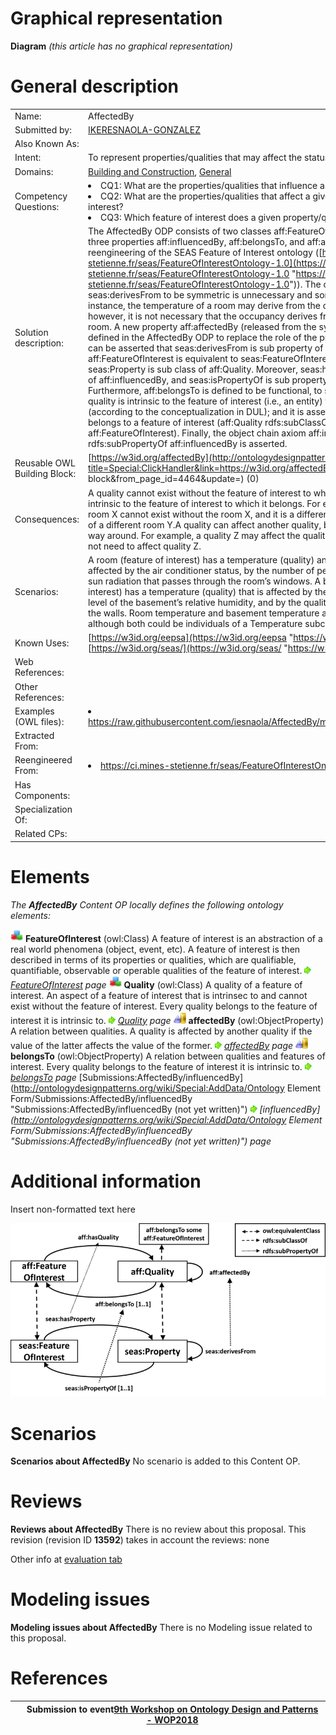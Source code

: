 #  Graphical representation


__Diagram__
_(this article has no graphical representation)_



#  General description




|  |  |
| --- | --- |
|  Name: |  AffectedBy |
|  Submitted by: | [IKERESNAOLA-GONZALEZ](../User/IKERESNAOLA-GONZALEZ.md "User:IKERESNAOLA-GONZALEZ") |
|  Also Known As: |  |
|  Intent: |  To represent properties/qualities that may affect the status of a feature of interest. |
|  Domains: | [Building and Construction](../Community/Building_and_Construction.md "Community:Building and Construction"), [General](../Community/General.md "Community:General") |
|  Competency Questions: | <li> CQ1: What are the properties/qualities that influence a feature of interest?</li><li> CQ2: What are the properties/qualities that affect a given property of a feature of interest?</li><li> CQ3: Which feature of interest does a given property/quality belongs to?</li> |
|  Solution description: |  The AffectedBy ODP consists of two classes aff:FeatureOfInterest and aff:Quality; and three properties aff:influencedBy, aff:belongsTo, and aff:affectedBy.This ODP is a reengineering of the SEAS Feature of Interest ontology ([https://ci.mines-stetienne.fr/seas/FeatureOfInterestOntology-1.0](https://ci.mines-stetienne.fr/seas/FeatureOfInterestOntology-1.0 "https://ci.mines-stetienne.fr/seas/FeatureOfInterestOntology-1.0")). The constraint on the property seas:derivesFrom to be symmetric is unnecessary and sometimes innapropriate. For instance, the temperature of a room may derive from the occupancy of the room; however, it is not necessary that the occupancy derives from the temperature of the room. A new property aff:affectedBy (released from the symmetric constraint) is defined in the AffectedBy ODP to replace the role of the property seas:derivesFrom. It can be asserted that seas:derivesFrom is sub property of aff:affectedBy. The class aff:FeatureOfInterest is equivalent to seas:FeatureOfInterest, and the class seas:Property is sub class of aff:Quality. Moreover, seas:hasProperty is sub property of aff:influencedBy, and seas:isPropertyOf is sub property of aff:belongsTo. Furthermore, aff:belongsTo is defined to be functional, to support the notion that a quality is intrinsic to the feature of interest (i.e., an entity) to which it belongs (according to the conceptualization in DUL); and it is asserted that every quality belongs to a feature of interest (aff:Quality rdfs:subClassOf aff:belongsTo some aff:FeatureOfInterest). Finally, the object chain axiom aff:influencedBy o aff:affectedBy rdfs:subPropertyOf aff:influencedBy is asserted. |
|  Reusable OWL Building Block: | [https://w3id.org/affectedBy](http://ontologydesignpatterns.org/wiki/index.php?title=Special:ClickHandler&link=https://w3id.org/affectedBy&message=OWL building block&from_page_id=4464&update=) (0) |
|  Consequences: |  A quality cannot exist without the feature of interest to which it belongs. A quality is intrinsic to the feature of interest to which it belongs. For example, the temperature of room X cannot exist without the room X, and it is a different quality to the temperature of a different room Y.A quality can affect another quality, but not necessarily the other way around. For example, a quality Z may affect the quality W, but the quality W does not need to affect quality Z. |
|  Scenarios: |  A room (feature of interest) has a temperature (quality) and this temperature is affected by the air conditioner status, by the number of people in the room, and by the sun radiation that passes through the room’s windows. A basement (feature of interest) has a temperature (quality) that is affected by the air conditioner status, by level of the basement’s relative humidity, and by the quality of the thermal insulation of the walls. Room temperature and basement temperature are different qualities, although both could be individuals of a Temperature subclass of Quality class. |
|  Known Uses: | [https://w3id.org/eepsa](https://w3id.org/eepsa "https://w3id.org/eepsa"), [https://w3id.org/seas/](https://w3id.org/seas/ "https://w3id.org/seas/") |
|  Web References: |  |
|  Other References: |  |
|  Examples (OWL files): | <li><a class="external free" href="https://raw.githubusercontent.com/iesnaola/AffectedBy/master/examples/example1.ttl" rel="nofollow" title="https://raw.githubusercontent.com/iesnaola/AffectedBy/master/examples/example1.ttl">https://raw.githubusercontent.com/iesnaola/AffectedBy/master/examples/example1.ttl</a></li> |
|  Extracted From: |  |
|  Reengineered From: | <li><a class="external free" href="https://ci.mines-stetienne.fr/seas/FeatureOfInterestOntology-1.0" rel="nofollow" title="https://ci.mines-stetienne.fr/seas/FeatureOfInterestOntology-1.0">https://ci.mines-stetienne.fr/seas/FeatureOfInterestOntology-1.0</a></li> |
|  Has Components: |  |
|  Specialization Of: |  |
|  Related CPs: |  |


  




#  Elements


_The __AffectedBy__ Content OP locally defines the following ontology elements:_



[![Class](./20px-Class.gif)](../Image/Class.gif.md "Class") __FeatureOfInterest__ (owl:Class) A feature of interest is an abstraction of a real world phenomena (object, event, etc). A feature of interest is then described in terms of its properties or qualities, which are qualifiable, quantifiable, observable or operable qualities of the feature of interest. 
 [![](./11px-ArrowRight.gif)](../Image/ArrowRight.gif.md "ArrowRight.gif") _[FeatureOfInterest](../SmartHome_FeatureOfInterest/SmartHome_FeatureOfInterest.md "Submissions:AffectedBy/FeatureOfInterest") page_
[![Class](./20px-Class.gif)](../Image/Class.gif.md "Class") __Quality__ (owl:Class) A quality of a feature of interest. An aspect of a feature of interest that is intrinsec to and cannot exist without the feature of interest. Every quality belongs to the feature of interest it is intrinsic to. 
 [![](./11px-ArrowRight.gif)](../Image/ArrowRight.gif.md "ArrowRight.gif") _[Quality](./AffectedBy/Quality.md "Submissions:AffectedBy/Quality") page_
[![ObjectProperty](./20px-ObjectProperty.gif)](../Image/ObjectProperty.gif.md "ObjectProperty") __affectedBy__ (owl:ObjectProperty) A relation between qualities. A quality is affected by another quality if the value of the latter affects the value of the former. 
 [![](./11px-ArrowRight.gif)](../Image/ArrowRight.gif.md "ArrowRight.gif") _[affectedBy](./AffectedBy/affectedBy.md "Submissions:AffectedBy/affectedBy") page_
[![ObjectProperty](./20px-ObjectProperty.gif)](../Image/ObjectProperty.gif.md "ObjectProperty") __belongsTo__ (owl:ObjectProperty) A relation between qualities and features of interest. Every quality belongs to the feature of interest it is intrinsic to. 
 [![](./11px-ArrowRight.gif)](../Image/ArrowRight.gif.md "ArrowRight.gif") _[belongsTo](./AffectedBy/belongsTo.md "Submissions:AffectedBy/belongsTo") page_
[Submissions:AffectedBy/influencedBy](http://ontologydesignpatterns.org/wiki/Special:AddData/Ontology Element Form/Submissions:AffectedBy/influencedBy "Submissions:AffectedBy/influencedBy (not yet written)") [![](./11px-ArrowRight.gif)](../Image/ArrowRight.gif.md "ArrowRight.gif") _[influencedBy](http://ontologydesignpatterns.org/wiki/Special:AddData/Ontology Element Form/Submissions:AffectedBy/influencedBy "Submissions:AffectedBy/influencedBy (not yet written)") page_
#  Additional information


Insert non-formatted text here



[![](./800px-ODPAffectedBy_Diagram.png)](../Image/ODPAffectedBy_Diagram.png.md "ODPAffectedBy Diagram.png")
#  Scenarios



__Scenarios about AffectedBy__
No scenario is added to this Content OP.




#  Reviews



__Reviews about AffectedBy__
There is no review about this proposal.
This revision (revision ID __13592__) takes in account the reviews: none


Other info at [evaluation tab](http://ontologydesignpatterns.org/wiki/index.php?title=Submissions:AffectedBy&action=evaluation "http://ontologydesignpatterns.org/wiki/index.php?title=Submissions:AffectedBy&action=evaluation")




  




#  Modeling issues



__Modeling issues about AffectedBy__
There is no Modeling issue related to this proposal.




  




#  References


  






|  |  Submission to event[9th Workshop on Ontology Design and Patterns - WOP2018](http://ontologydesignpatterns.org/wiki/index.php?title=9th_Workshop_on_Ontology_Design_and_Patterns_-_WOP2018&action=edit&redlink=1 "9th Workshop on Ontology Design and Patterns - WOP2018 (not yet written)") |
| --- | --- |
